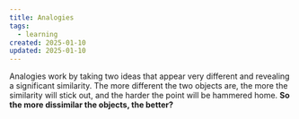 ```yaml
---
title: Analogies
tags: 
  - learning
created: 2025-01-10
updated: 2025-01-10
---
```


Analogies work by taking two ideas that appear very different and revealing a significant similarity. The more different the two objects are, the more the similarity will stick out, and the harder the point will be hammered home. **So the more dissimilar the objects, the better?**